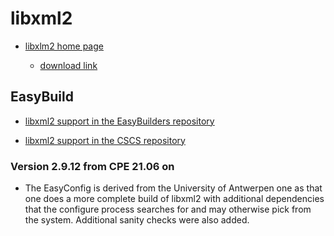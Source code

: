 # libxml2

  * [libxlm2 home page](http://xmlsoft.org/)

      * [download link](http://xmlsoft.org/sources/)

## EasyBuild


  * [libxml2 support in the EasyBuilders repository](https://github.com/easybuilders/easybuild-easyconfigs/tree/main/easybuild/easyconfigs/l/libxml2)

  * [libxml2 support in the CSCS repository](https://github.com/eth-cscs/production/tree/master/easybuild/easyconfigs/l/libxml2)


### Version 2.9.12 from CPE 21.06 on

  * The EasyConfig is derived from the University of Antwerpen one as that one does
    a more complete build of libxml2 with additional dependencies that the configure
    process searches for and may otherwise pick from the system. Additional sanity checks
    were also added.


